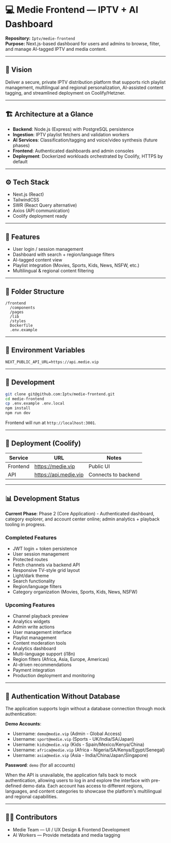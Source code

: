 # 💻 Medie Frontend — IPTV + AI Dashboard

**Repository:** `Iptv/medie-frontend`  
**Purpose:** Next.js-based dashboard for users and admins to browse, filter, and manage AI-tagged IPTV and media content.

---

## 🎯 Vision

Deliver a secure, private IPTV distribution platform that supports rich playlist management, multilingual and regional personalization, AI-assisted content tagging, and streamlined deployment on Coolify/Hetzner.

---

## 🏗️ Architecture at a Glance

- **Backend**: Node.js (Express) with PostgreSQL persistence
- **Ingestion**: IPTV playlist fetchers and validation workers
- **AI Services**: Classification/tagging and voice/video synthesis (future phases)
- **Frontend**: Authenticated dashboards and admin consoles
- **Deployment**: Dockerized workloads orchestrated by Coolify, HTTPS by default

---

## ⚙️ Tech Stack
- Next.js (React)
- TailwindCSS
- SWR (React Query alternative)
- Axios (API communication)
- Coolify deployment ready

---

## 🧩 Features
- User login / session management
- Dashboard with search + region/language filters
- AI-tagged content view
- Playlist integration (Movies, Sports, Kids, News, NSFW, etc.)
- Multilingual & regional content filtering

---

## 🧱 Folder Structure

```
/frontend
  /components
  /pages
  /lib
  /styles
  Dockerfile
  .env.example
```

---

## 🔑 Environment Variables

```
NEXT_PUBLIC_API_URL=https://api.medie.vip
```

---

## 🚀 Development

```bash
git clone git@github.com:Iptv/medie-frontend.git
cd medie-frontend
cp .env.example .env.local
npm install
npm run dev
```

Frontend will run at `http://localhost:3001`.

---

## 🧠 Deployment (Coolify)

| Service   | URL                     | Notes                |
|-----------|-------------------------|----------------------|
| Frontend  | https://medie.vip       | Public UI            |
| API       | https://api.medie.vip   | Connects to backend  |

---

## 📊 Development Status

**Current Phase**: Phase 2 (Core Application) - Authenticated dashboard, category explorer, and account center online; admin analytics + playback tooling in progress.

### Completed Features
- JWT login + token persistence
- User session management
- Protected routes
- Fetch channels via backend API
- Responsive TV-style grid layout
- Light/dark theme
- Search functionality
- Region/language filters
- Category organization (Movies, Sports, Kids, News, NSFW)

### Upcoming Features
- Channel playback preview
- Analytics widgets
- Admin write actions
- User management interface
- Playlist management
- Content moderation tools
- Analytics dashboard
- Multi-language support (i18n)
- Region filters (Africa, Asia, Europe, Americas)
- AI-driven recommendations
- Payment integration
- Production deployment and monitoring

---

## 🔐 Authentication Without Database

The application supports login without a database connection through mock authentication:

**Demo Accounts**:
- Username: `demo@medie.vip` (Admin - Global Access)
- Username: `sport@medie.vip` (Sports - UK/India/SA/Japan)
- Username: `kids@medie.vip` (Kids - Spain/Mexico/Kenya/China)
- Username: `africa@medie.vip` (Africa - Nigeria/SA/Kenya/Egypt/Senegal)
- Username: `asia@medie.vip` (Asia - India/China/Japan/Singapore)

**Password**: `demo` (for all accounts)

When the API is unavailable, the application falls back to mock authentication, allowing users to log in and explore the interface with pre-defined demo data. Each account has access to different regions, languages, and content categories to showcase the platform's multilingual and regional capabilities.

---

## 🧑‍💻 Contributors

- Medie Team — UI / UX Design & Frontend Development
- AI Workers — Provide metadata and media tagging
